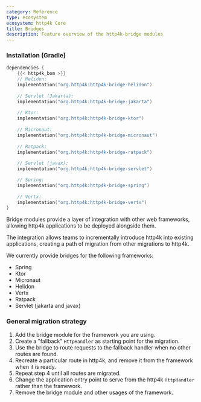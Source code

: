 ```yaml
---
category: Reference
type: ecosystem
ecosystem: http4k Core
title: Bridges
description: Feature overview of the http4k-bridge modules
---
```


### Installation (Gradle)

```kotlin
dependencies {
    {{< http4k_bom >}}
    // Helidon: 
    implementation("org.http4k:http4k-bridge-helidon")
    
    // Servlet (Jakarta):
    implementation("org.http4k:http4k-bridge-jakarta")
    
    // Ktor: 
    implementation("org.http4k:http4k-bridge-ktor")
    
    // Micronaut: 
    implementation("org.http4k:http4k-bridge-micronaut")
    
    // Ratpack: 
    implementation("org.http4k:http4k-bridge-ratpack")
    
    // Servlet (javax): 
    implementation("org.http4k:http4k-bridge-servlet")

    // Spring: 
    implementation("org.http4k:http4k-bridge-spring")
    
    // Vertx: 
    implementation("org.http4k:http4k-bridge-vertx")
}
```
Bridge modules provide a layer of integration with other web frameworks, allowing http4k applications to be deployed alongside them.

The integration allows teams to incrementally introduce http4k into existing applications, creating a path of migration from other migrations to http4k.

We currently provide bridges for the following frameworks:
- Spring
- Ktor
- Micronaut
- Helidon
- Vertx
- Ratpack
- Servlet (jakarta and javax)

### General migration strategy

1. Add the bridge module for the framework you are using.
2. Create a "fallback" `HttpHandler` as starting point for the migration.
3. Use the bridge to route requests to the fallback handler when no other routes are found.
4. Recreate a particular route in http4k, and remove it from the framework when it is ready.
5. Repeat step 4 until all routes are migrated.
6. Change the application entry point to serve from the http4k `HttpHandler` rather than the framework.
7. Remove the bridge module and other usages of the framework.
